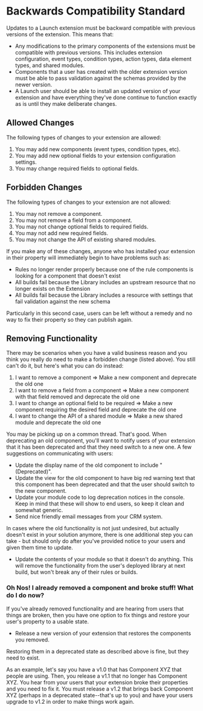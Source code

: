 # Backwards Compatibility Standard

Updates to a Launch extension must be backward compatible with previous versions of the extension. This means that:

* Any modifications to the primary components of the extensions must be compatible with previous versions. This includes extension configuration, event types, condition types, action types, data element types, and shared modules.
* Components that a user has created with the older extension version must be able to pass validation against the schemas provided by the newer version.
* A Launch user should be able to install an updated version of your extension and have everything they've done continue to function exactly as is until they make deliberate changes.

## Allowed Changes

The following types of changes to your extension are allowed:

1. You may add new components (event types, condition types, etc).
1. You may add new optional fields to your extension configuration settings.
1. You may change required fields to optional fields.

## Forbidden Changes

The following types of changes to your extension are not allowed:

1. You may not remove a component.
1. You may not remove a field from a component.
1. You may not change optional fields to required fields.
1. You may not add new required fields.
1. You may not change the API of existing shared modules.

If you make any of these changes, anyone who has installed your extension in their property will immediately begin to have problems such as:

* Rules no longer render properly because one of the rule components is looking for a component that doesn't exist
* All builds fail because the Library includes an upstream resource that no longer exists on the Extension
* All builds fail because the Library includes a resource with settings that fail validation against the new schema

Particularly in this second case, users can be left without a remedy and no way to fix their property so they can publish again.

## Removing Functionality

There may be scenarios when you have a valid business reason and you think you really do need to make a forbidden change (listed above). You still can't do it, but here's what you can do instead:

1. I want to remove a component => Make a new component and deprecate the old one
1. I want to remove a field from a component => Make a new component with that field removed and deprecate the old one
1. I want to change an optional field to be required => Make a new component requiring the desired field and deprecate the old one
1. I want to change the API of a shared module => Make a new shared module and deprecate the old one

You may be picking up on a common thread. That's good. When deprecating an old component, you'll want to notify users of your extension that it has been deprecated and that they need switch to a new one. A few suggestions on communicating with users:

* Update the display name of the old component to include "(Deprecated)".
* Update the view for the old component to have big red warning text that this component has been deprecated and that the user should switch to the new component.
* Update your module code to log deprecation notices in the console. Keep in mind that these will show to end users, so keep it clean and somewhat generic.
* Send nice friendly email messages from your CRM system.

In cases where the old functionality is not just undesired, but actually doesn't exist in your solution anymore, there is one additional step you can take - but should only do after you've provided notice to your users and given them time to update.

* Update the contents of your module so that it doesn't do anything. This will remove the functionality from the user's deployed library at next build, but won't break any of their rules or builds.

### Oh Nos! I already removed a component and broke stuff! What do I do now?

If you've already removed functionality and are hearing from users that things are broken, then you have one option to fix things and restore your user's property to a usable state.

* Release a new version of your extension that restores the components you removed.

Restoring them in a deprecated state as described above is fine, but they need to exist.

As an example, let's say you have a v1.0 that has Component XYZ that people are using. Then, you release a v1.1 that no longer has Component XYZ. You hear from your users that your extension broke their properties and you need to fix it. You must release a v1.2 that brings back Component XYZ (perhaps in a deprecated state--that's up to you) and have your users upgrade to v1.2 in order to make things work again.